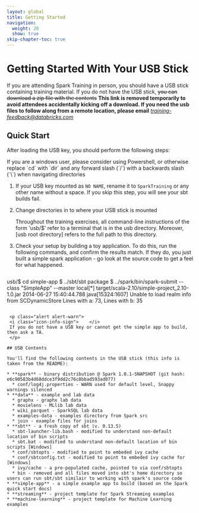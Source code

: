 ```yaml
---
layout: global
title: Getting Started
navigation:
  weight: 20
  show: true
skip-chapter-toc: true  
---
```


# Getting Started With Your USB Stick

If you are attending Spark Training in person, you should have a USB stick containing training material. 
If you do not have the USB stick,  <s>you can download a zip file with the contents</s> 
 __This link is removed temporarily to avoid attendees accidentally kicking off a download. 
If you need the usb files to follow along from a remote location, please email__ *training-feedback@databricks.com*

## Quick Start 
After loading the USB key, you should perform the following steps:

<p class="alert alert-warn">
    <i class="icon-info-sign">    </i>
    If you are a windows user, please consider using Powershell, or otherwise replace `cd` with `dir`
    and any forward slash (`/`) with a backwards slash (`\`) when navigating directories
    </p>

1. If your USB key  mounted as `NO NAME`, rename it to `SparkTraining` or any other name without a space. 
If you skip this step, you will see your sbt builds fail. 

2. Change directories in to where your USB stick is mounted

    <p class="alert alert-warn">
    <i class="icon-info-sign">    </i>
    Throughout the training exercises, all command-line instructions of the form 'usb/$' refer to a 
    terminal that is in the usb directory. Moreover, [usb root directory] refers to the full path to this directory.
    </p>


3. Check your setup by building a toy application. To do this, run the following commands, 
and confirm the results match. If they do, you just built a simple spark application - go look at the
source code to get a feel for what happened.

   ~~~
usb/$ cd simple-app
$ ../sbt/sbt package
$ ../spark/bin/spark-submit --class "SimpleApp" --master local[*] target/scala-2.10/simple-project_2.10-1.0.jar
2014-06-27 15:40:44.788 java[15324:1607] Unable to load realm info from SCDynamicStore
Lines with a: 73, Lines with b: 35
   ~~~

    <p class="alert alert-warn">
    <i class="icon-info-sign">    </i>
    If you do not have a USB key or cannot get the simple app to build, then ask a TA.
    </p>

## USB Contents

You'll find the following contents in the USB stick (this info is taken from the README):

 * **spark** - binary distribution @ Spark 1.0.1-SNAPSHOT (git hash: e6c90583b4d68ddce3f9dd2c76c8bbad593ad077)
     * conf/log4j.properties - WARN used for default level, Snappy warnings silenced
 * **data** - example and lab data
     * graphx - graphx lab data
     * movielens - MLlib lab data
     * wiki_parquet - SparkSQL lab data
     * examples-data - examples directory from Spark src
     * join - example files for joins
 * **sbt** - a fresh copy of sbt (v. 0.13.5)
     * sbt-launcher-lib.bash - modified to understand non-default location of bin scripts
     * sbt.bat - modified to understand non-default location of bin scripts [Windows]
     * conf/sbtopts - modified to point to embeded ivy cache
     * conf/sbtconfig.txt - modified to point to embeded ivy cache for [Windows]
     * ivy/cache - a pre-populated cache, pointed to via conf/sbtopts
     * bin - removed and all files moved into sbt's home directory so users can run sbt/sbt similair to working with spark's source code 
 * **simple-app** - a simple example app to build (based on the Spark quick start docs)
 * **streaming** - project template for Spark Streaming examples
 * **machine-learning** - project template for Machine Learning examples
